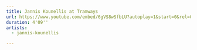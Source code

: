 ```yaml
---
title: Jannis Kounellis at Tramways
url: https://www.youtube.com/embed/6gVS8wSfbLU?autoplay=1&start=0&rel=0
duration: 4'09''
artists:
  - jannis-kounellis

---
```


